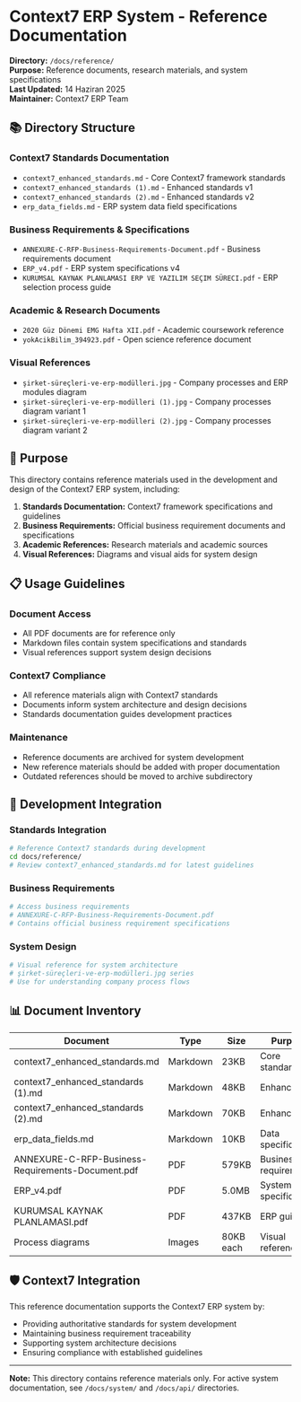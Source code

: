# Context7 ERP System - Reference Documentation

**Directory:** `/docs/reference/`  
**Purpose:** Reference documents, research materials, and system specifications  
**Last Updated:** 14 Haziran 2025  
**Maintainer:** Context7 ERP Team

## 📚 Directory Structure

### **Context7 Standards Documentation**
- `context7_enhanced_standards.md` - Core Context7 framework standards
- `context7_enhanced_standards (1).md` - Enhanced standards v1
- `context7_enhanced_standards (2).md` - Enhanced standards v2
- `erp_data_fields.md` - ERP system data field specifications

### **Business Requirements & Specifications**
- `ANNEXURE-C-RFP-Business-Requirements-Document.pdf` - Business requirements document
- `ERP_v4.pdf` - ERP system specifications v4
- `KURUMSAL KAYNAK PLANLAMASI ERP VE YAZILIM SEÇIM SÜRECI.pdf` - ERP selection process guide

### **Academic & Research Documents**
- `2020 Güz Dönemi EMG Hafta XII.pdf` - Academic coursework reference
- `yokAcikBilim_394923.pdf` - Open science reference document

### **Visual References**
- `şirket-süreçleri-ve-erp-modülleri.jpg` - Company processes and ERP modules diagram
- `şirket-süreçleri-ve-erp-modülleri (1).jpg` - Company processes diagram variant 1
- `şirket-süreçleri-ve-erp-modülleri (2).jpg` - Company processes diagram variant 2

## 🎯 Purpose

This directory contains reference materials used in the development and design of the Context7 ERP system, including:

1. **Standards Documentation:** Context7 framework specifications and guidelines
2. **Business Requirements:** Official business requirement documents and specifications
3. **Academic References:** Research materials and academic sources
4. **Visual References:** Diagrams and visual aids for system design

## 📋 Usage Guidelines

### **Document Access**
- All PDF documents are for reference only
- Markdown files contain system specifications and standards
- Visual references support system design decisions

### **Context7 Compliance**
- All reference materials align with Context7 standards
- Documents inform system architecture and design decisions
- Standards documentation guides development practices

### **Maintenance**
- Reference documents are archived for system development
- New reference materials should be added with proper documentation
- Outdated references should be moved to archive subdirectory

## 🔧 Development Integration

### **Standards Integration**
```bash
# Reference Context7 standards during development
cd docs/reference/
# Review context7_enhanced_standards.md for latest guidelines
```

### **Business Requirements**
```bash
# Access business requirements
# ANNEXURE-C-RFP-Business-Requirements-Document.pdf
# Contains official business requirement specifications
```

### **System Design**
```bash
# Visual reference for system architecture
# şirket-süreçleri-ve-erp-modülleri.jpg series
# Use for understanding company process flows
```

## 📊 Document Inventory

| Document | Type | Size | Purpose |
|----------|------|------|---------|
| context7_enhanced_standards.md | Markdown | 23KB | Core standards |
| context7_enhanced_standards (1).md | Markdown | 48KB | Enhanced v1 |
| context7_enhanced_standards (2).md | Markdown | 70KB | Enhanced v2 |
| erp_data_fields.md | Markdown | 10KB | Data specifications |
| ANNEXURE-C-RFP-Business-Requirements-Document.pdf | PDF | 579KB | Business requirements |
| ERP_v4.pdf | PDF | 5.0MB | System specifications |
| KURUMSAL KAYNAK PLANLAMASI.pdf | PDF | 437KB | ERP guide |
| Process diagrams | Images | 80KB each | Visual references |

## 🛡️ Context7 Integration

This reference documentation supports the Context7 ERP system by:

- Providing authoritative standards for system development
- Maintaining business requirement traceability
- Supporting system architecture decisions
- Ensuring compliance with established guidelines

---

**Note:** This directory contains reference materials only. For active system documentation, see `/docs/system/` and `/docs/api/` directories. 
